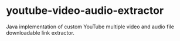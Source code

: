 # youtube-video-audio-extractor
Java implementation of custom YouTube multiple video and audio file downloadable link extractor.
